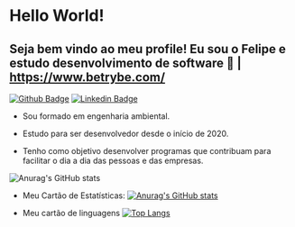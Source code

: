 # Hello World!

## Seja bem vindo ao meu profile! Eu sou o Felipe e estudo desenvolvimento de software :rocket: | https://www.betrybe.com/

[![Github Badge](https://img.shields.io/badge/-Github-000?style=flat-square&logo=Github&logoColor=white&link=https://github.com/fagnerpsantos)](https://github.com/felipedclc)
[![Linkedin Badge](https://img.shields.io/badge/-LinkedIn-blue?style=flat-square&logo=Linkedin&logoColor=white&link=https://www.linkedin.com/in/fagnerpsantos/)](https://www.linkedin.com/in/felipe-de-carvalho-lopes-cardoso/)

- Sou formado em engenharia ambiental.

- Estudo para ser desenvolvedor desde o início de 2020.

- Tenho como objetivo desenvolver programas que contribuam para facilitar o dia a dia das pessoas e das empresas. 

![Anurag's GitHub stats](https://github-readme-stats.vercel.app/api?username=anuraghazra&show_icons=true&theme=dracula)

* Meu Cartão de Estatísticas:
[![Anurag's GitHub stats](https://github-readme-stats.vercel.app/api?username=anuraghazra)](https://github.com/felipedclc)

* Meu cartão de linguagens
[![Top Langs](https://github-readme-stats.vercel.app/api/top-langs/?username=anuraghazra&layout=compact)](https://github.com/felipedclc)

